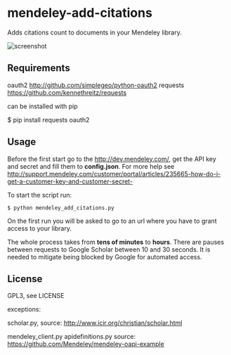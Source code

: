 mendeley-add-citations
======================

Adds citations count to documents in your Mendeley library.

![screenshot](https://raw.github.com/palmstrom/mendeley-add-citations/master/screenshot.png)

Requirements
------------

oauth2   http://github.com/simplegeo/python-oauth2
requests https://github.com/kennethreitz/requests

can be installed with pip

$ pip install requests oauth2

Usage
-----

Before the first start go to the http://dev.mendeley.com/, get the API key and secret
and fill them to **config.json**. For more help see http://support.mendeley.com/customer/portal/articles/235665-how-do-i-get-a-customer-key-and-customer-secret-

To start the script run:

    $ python mendeley_add_citations.py

On the first run you will be asked to go to an url 
where you have to grant access to your library.

The whole process takes from **tens of minutes** to **hours**. There are 
pauses between requests to Google Scholar between 10 and 30 seconds.
It is needed to mitigate being blocked by Google for automated access.

License
-------
GPL3, see LICENSE

exceptions:

scholar.py, source: http://www.icir.org/christian/scholar.html

mendeley_client.py
apidefinitions.py
source: https://github.com/Mendeley/mendeley-oapi-example


